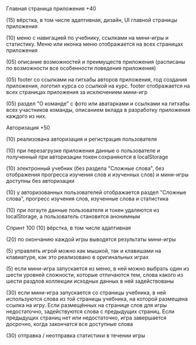 Главная страница приложения +40

(15) вёрстка, в том числе адаптивная, дизайн, UI главной страницы приложения

(10) меню с навигацией по учебнику, ссылками на мини-игры и статистику. Меню или иконка меню отображается на всех страницах приложения

(05) описание возможностей и преимуществ приложения (расписаны по возможности все особенности поведения приложения)

(05) footer со ссылками на гитхабы авторов приложения, год создания приложения, логотип курса со ссылкой на курс. footer отображается на всех страницах приложения за исключением мини-игр

(05) раздел "О команде" с фото или аватарками и ссылками на гитхабы всех участников команды, описанием вклада в разработку приложения каждого из них.





Авторизация +50

(10) реализована авторизация и регистрация пользователя

(10) при перезагрузке приложения данные о пользователе и полученный при авторизации токен сохраняются в localStorage

(10) электронный учебник (без раздела "Сложные слова", без отображения прогресса изучения слов и изученных слов) и мини-игры доступны без авторизации

(10) у авторизованных пользователей отображается раздел "Сложные слова", прогресс изучения слов, изученные слова и статистика

(10) при логауте данные пользователя и токен удаляются из localStorage, а пользователь становится анонимным



Спринт 100
(10) вёрстка, в том числе адаптивная

(20) по окончанию каждой игры выводятся результаты мини-игры

(5) управлять игрой можно как мышкой, так и клавишами на клавиатуре, как это реализовано в оригинальных играх

(5) если мини-игра запускается из меню, в ней можно выбрать один из шести уровней сложности, которые отличаются тем, слова какого из шести раздлов коллекции исходных данных в ней задействованы

(30) если мини-игра запускается со страницы учебника, в ней используются слова из той страницы учебника, на которой размещена ссылка на игру. Если размещённых на странице слов для игры недостаточно, задействуются слова с предыдущих страниц. Если предыдущих страниц нет или недостаточно, игра завершается досрочно, когда закончатся все доступные слова

(30) отправка / неотправка статистики в течении игры
